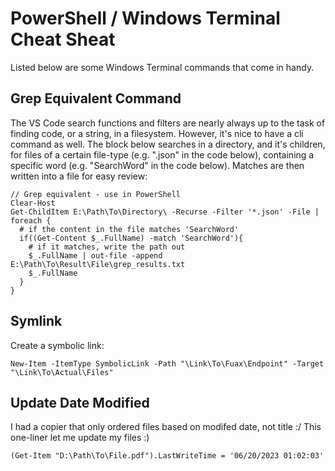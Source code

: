 # PowerShell / Windows Terminal Cheat Sheat
Listed below are some Windows Terminal commands that come in handy.

## Grep Equivalent Command
The VS Code search functions and filters are nearly always up to the task of finding code, or a string, in a filesystem. However, it's nice to have a cli command as well. The block below searches in a directory, and it's children, for files of a certain file-type (e.g. ".json" in the code below), containing a specific word (e.g. "SearchWord" in the code below). Matches are then written into a file for easy review:

```
// Grep equivalent - use in PowerShell
Clear-Host
Get-ChildItem E:\Path\To\Directory\ -Recurse -Filter '*.json' -File |
foreach {
  # if the content in the file matches 'SearchWord'
  if((Get-Content $_.FullName) -match 'SearchWord'){
    # if it matches, write the path out
    $_.FullName | out-file -append E:\Path\To\Result\File\grep_results.txt
    $_.FullName
  }
}
```

## Symlink
Create a symbolic link:

```
New-Item -ItemType SymbolicLink -Path "\Link\To\Fuax\Endpoint" -Target "\Link\To\Actual\Files"
```

## Update Date Modified
I had a copier that only ordered files based on modifed date, not title :/  This one-liner let me update my files :)

```
(Get-Item "D:\Path\To\File.pdf").LastWriteTime = '06/20/2023 01:02:03'
```
